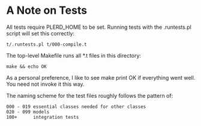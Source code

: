 # A Note on Tests

All tests require PLERD_HOME to be set.  Running tests with the .runtests.pl script will set this correctly:

    t/.runtests.pl t/000-compile.t

The top-level Makefile runs all *.t files in this directory:

    make && echo OK

As a personal preference, I like to see make print OK if everything went well.  You need not invoke it this way.

The naming scheme for the test files roughly follows the pattern of:

    000 - 019 essential classes needed for other classes
    020 - 099 models
    100+      integration tests
